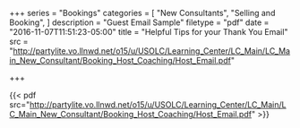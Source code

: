 +++
series = "Bookings"
categories = [
  "New Consultants",
  "Selling and Booking",
]
description = "Guest Email Sample"
filetype = "pdf"
date = "2016-11-07T11:51:23-05:00"
title = "Helpful Tips for your Thank You Email"
src = "http://partylite.vo.llnwd.net/o15/u/USOLC/Learning_Center/LC_Main/LC_Main_New_Consultant/Booking_Host_Coaching/Host_Email.pdf"

+++

{{< pdf src="http://partylite.vo.llnwd.net/o15/u/USOLC/Learning_Center/LC_Main/LC_Main_New_Consultant/Booking_Host_Coaching/Host_Email.pdf" >}}
